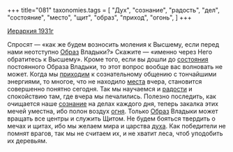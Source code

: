 +++
title="081"
taxonomies.tags = [
 "Дух",
 "сознание",
 "радость",
 "дел",
 "состояние",
 "место",
 "щит",
 "образ",
 "приход",
 "огонь",
]
+++

[Иерархия 1931г](/agni/1931)

Спросят — «как же будем возносить моления к Высшему, если перед нами неотступно [Образ](/tags/образ) Владыки?» Скажите — «именно через Него обратитесь к Высшему». Кроме того, если вы дошли до [состояния](/tags/состояние) постоянного Образа Владыки, то этот вопрос вообще вас волновать не может. Когда мы [приходим](/tags/приход) к сознательному общению с тончайшими энергиями, то многое, что не находило [места](/tags/место) вчера, становится совершенно понятно сегодня. Так мы научаемся и [радости](/tags/радость) и спокойствию там, где вчера мы печалились. Полезно последить, как очищается наше [сознание](/tags/сознание) на делах каждого дня, теперь закалка этих мечей уместна, ибо полон воздух [огня](/tags/огонь). Только [Образ](/tags/образ) Владыки может вращать все центры и служить Щитом. Не будем бояться твердить о мечах и щитах, ибо мы желаем мира и царства [духа](/tags/Дух). Как победители не помнят врагов, так мы не считаем их, и не хватит леса, чтоб уподобить их деревьям.   

